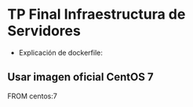 # TP Final Infraestructura de Servidores

- Explicación de dockerfile:

## Usar imagen oficial CentOS 7

FROM centos:7
